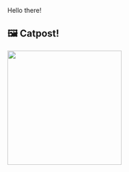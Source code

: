 Hello there!



## 🖼️ Catpost!

<sub>
    <img src="https://cdn2.thecatapi.com/images/bn8.jpg" height="256">
</sub>

